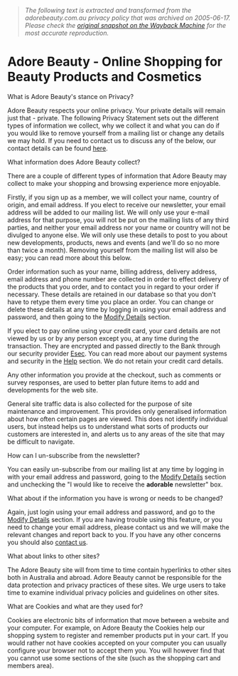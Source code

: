 > *The following text is extracted and transformed from the adorebeauty.com.au privacy policy that was archived on 2005-06-17. Please check the [original snapshot on the Wayback Machine](https://web.archive.org/web/20050617014142id_/http%3A//www.adorebeauty.com.au/adorebeauty/privacyPolicy.asp) for the most accurate reproduction.*

# Adore Beauty - Online Shopping for Beauty Products and Cosmetics

What is Adore Beauty's stance on Privacy?

Adore Beauty respects your online privacy. Your private details will remain just that - private. The following Privacy Statement sets out the different types of information we collect, why we collect it and what you can do if you would like to remove yourself from a mailing list or change any details we may hold. If you need to contact us to discuss any of the below, our contact details can be found [here](https://web.archive.org/web/20050617014142id_/http%3A//www.adorebeauty.com.au/adorebeauty/contactus.asp).

What information does Adore Beauty collect?

There are a couple of different types of information that Adore Beauty may collect to make your shopping and browsing experience more enjoyable.

Firstly, if you sign up as a member, we will collect your name, country of origin, and email address. If you elect to receive our newsletter, your email address will be added to our mailing list. We will only use your e-mail address for that purpose, you will not be put on the mailing lists of any third parties, and neither your email address nor your name or country will not be divulged to anyone else. We will only use these details to post to you about new developments, products, news and events (and we'll do so no more than twice a month). Removing yourself from the mailing list will also be easy; you can read more about this below.

Order information such as your name, billing address, delivery address, email address and phone number are collected in order to effect delivery of the products that you order, and to contact you in regard to your order if necessary. These details are retained in our database so that you don't have to retype them every time you place an order. You can change or delete these details at any time by logging in using your email address and password, and then going to the [Modify Details](https://web.archive.org/web/20050617014142id_/http%3A//www.adorebeauty.com.au/adorebeauty/customerModifyForm.asp) section.

If you elect to pay online using your credit card, your card details are not viewed by us or by any person except you, at any time during the transaction. They are encrypted and passed directly to the Bank through our security provider [Esec](http://www.esec.com.au/). You can read more about our payment systems and security in the [Help](https://web.archive.org/web/20050617014142id_/http%3A//www.adorebeauty.com.au/adorebeauty/helpSecurity.asp) section. We do not retain your credit card details.

Any other information you provide at the checkout, such as comments or survey responses, are used to better plan future items to add and developments for the web site.

General site traffic data is also collected for the purpose of site maintenance and improvement. This provides only generalised information about how often certain pages are viewed. This does not identify individual users, but instead helps us to understand what sorts of products our customers are interested in, and alerts us to any areas of the site that may be difficult to navigate.

How can I un-subscribe from the newsletter?

You can easily un-subscribe from our mailing list at any time by logging in with your email address and password, going to the [Modify Details](https://web.archive.org/web/20050617014142id_/http%3A//www.adorebeauty.com.au/adorebeauty/customerModifyForm.asp) section and unchecking the "I would like to receive the **adorable** newsletter" box.

What about if the information you have is wrong or needs to be changed?

Again, just login using your email address and password, and go to the [Modify Details](https://web.archive.org/web/20050617014142id_/http%3A//www.adorebeauty.com.au/adorebeauty/customerModifyForm.asp) section. If you are having trouble using this feature, or you need to change your email address, please contact us and we will make the relevant changes and report back to you. If you have any other concerns you should also [contact us](https://web.archive.org/web/20050617014142id_/http%3A//www.adorebeauty.com.au/adorebeauty/contactus.asp).

What about links to other sites?

The Adore Beauty site will from time to time contain hyperlinks to other sites both in Australia and abroad. Adore Beauty cannot be responsible for the data protection and privacy practices of these sites. We urge users to take time to examine individual privacy policies and guidelines on other sites.

What are Cookies and what are they used for?

Cookies are electronic bits of information that move between a website and your computer. For example, on Adore Beauty the Cookies help our shopping system to register and remember products put in your cart. If you would rather not have cookies accepted on your computer you can usually configure your browser not to accept them you. You will however find that you cannot use some sections of the site (such as the shopping cart and members area).

